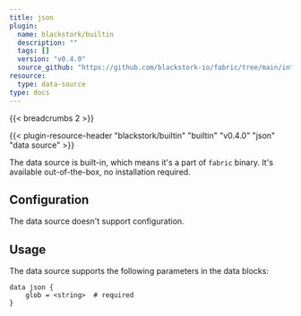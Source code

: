 ```yaml
---
title: json
plugin:
  name: blackstork/builtin
  description: ""
  tags: []
  version: "v0.4.0"
  source_github: "https://github.com/blackstork-io/fabric/tree/main/internal/builtin/"
resource:
  type: data-source
type: docs
---
```


{{< breadcrumbs 2 >}}

{{< plugin-resource-header "blackstork/builtin" "builtin" "v0.4.0" "json" "data source" >}}

The data source is built-in, which means it's a part of `fabric` binary. It's available out-of-the-box, no installation required.

## Configuration

The data source doesn't support configuration.

## Usage

The data source supports the following parameters in the data blocks:

```hcl
data json {
    glob = <string>  # required
}
```